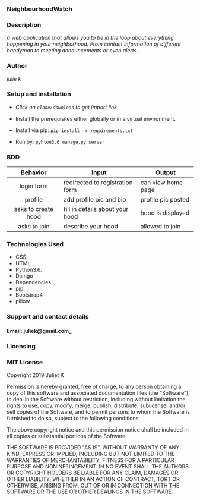 ### NeighbourhoodWatch

### Description
_a web application that allows you to be in the loop about everything happening in your neighborhood. From contact information of different handyman to meeting announcements or even alerts._
### Author
_julie k_

### Setup and installation
* _Click on `clone/download` to get import link_
* Install the prerequisites either globally or in a virtual environment.
* Install via pip:
            ``` pip install -r requirements.txt ```

*  Run by:
           ``` pyhton3.6 manage.py server ```

### BDD
| Behavior  |Input   | Output  |
|:-:|---|---|
| login form | redirected to registration form | can view home page   |
| profile |add profile pic and bio   | profile pic posted  |
| asks to create hood  | fill in details about your hood  |  hood is displayed |
|  asks to join | describe your hood | allowed to join |

### Technologies Used
* CSS.
* HTML.
* Python3.6.
* Django
* Dependencies
* pip
* Bootstrap4
* pillow

### Support and contact details
#### Email: juliek@gmail.com_

### Licensing
### MIT License
Copyright 2019  Juliet K

 Permission is hereby granted, free of charge, to any person obtaining a copy of this software and associated documentation files (the "Software"), to deal in the Software without restriction, including without limitation the rights to use, copy, modify, merge, publish, distribute, sublicense, and/or sell copies of the Software, and to permit persons to whom the Software is furnished to do so, subject to the following conditions:

 The above copyright notice and this permission notice shall be included in all copies or substantial portions of the Software.

 THE SOFTWARE IS PROVIDED "AS IS", WITHOUT WARRANTY OF ANY KIND, EXPRESS OR IMPLIED, INCLUDING BUT NOT LIMITED TO THE WARRANTIES OF MERCHANTABILITY, FITNESS FOR A PARTICULAR PURPOSE AND NONINFRINGEMENT. IN NO EVENT SHALL  THE AUTHORS OR COPYRIGHT HOLDERS BE LIABLE FOR ANY CLAIM, DAMAGES OR OTHER LIABILITY, WHETHER IN AN ACTION OF CONTRACT, TORT OR OTHERWISE, ARISING FROM, OUT OF OR IN CONNECTION WITH THE SOFTWARE OR THE USE OR OTHER DEALINGS IN THE SOFTWARE.
